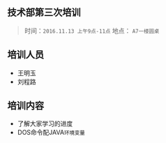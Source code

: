 ## 技术部第三次培训
> 时间：`2016.11.13 上午9点-11点` 地点： `A7一楼圆桌`


## 培训人员
+ 王明玉
+ 刘程路

## 培训内容
+ 了解大家学习的进度
+ DOS命令配JAVA`环境变量`